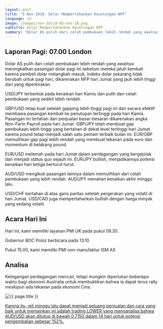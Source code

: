 ```yaml
---
layout: post
title: "5 Nov 2018: Dolar Mempertahankan Keuntungan NFP"
language: id
image: /images/nov-18/id-05-nov-18.png
subtitle: Dolar Mempertahankan Keuntungan NFP
summary: "Dolar AS pulih dari celah pembukaan lebih rendah yang awalnya meningkatkan pasangan dolar pagi ini sebelum mereka jatuh kembali karena pembeli dolar melangkah masuk"
---
```

## Laporan Pagi: 07.00 London

Dolar AS pulih dari celah pembukaan lebih rendah yang awalnya meningkatkan pasangan dolar pagi ini sebelum mereka jatuh kembali karena pembeli dolar melangkah masuk. Indeks dolar sekarang tidak berubah untuk pagi hari, dikarenakan NFP hari Jumat yang jauh lebih tinggi dari yang diperkirakan.

USD/JPY terbentuk pada kenaikan hari Kamis dan pulih dari celah pembukaan yang sedikit lebih rendah.

GBP/USD tetap kuat setelah gapping lebih tinggi pagi ini dan secara efektif membawa pasangan kembali ke penutupan tertinggi pada hari Kamis. Pasangan ini tertahan dari penjualan besar-besaran dikarenakan angka Non-Farm Payroll pada hari Jumat. GBP/JPY telah membuat gap pembukaan lebih tinggi yang bertahan di dekat level tertinggi hari Jumat karena pound tetap menjadi salah satu pemain terbaik bulan ini. EUR/GBP memulihkan gap pagi lebih rendah yang membuat tekanan pada euro dan momentum di belakang pound.

EUR/USD melemah pada hari Jumat dalam perdagangan yang bergejolak dan menjadi status quo sejauh ini. EUR/JPY bullish, menjadikannya potensi kenaikan hari ketiga berturut-turut.

AUD/USD mengikuti pasangan lainnya dalam memulihkan dari celah pembukaan yang lebih rendah. AUD/JPY menahan kenaikan akhir minggu lalu.

USD/CHF bertahan di atas garis paritas setelah pergerakan yang volatil di hari Jumat. USD/CAD juga mempertahankan bullish dengan harga minyak yang sedang volatil.

## Acara Hari Ini

Hari ini, kami memiliki layanan PMI UK pada pukul 09.30.

Gubernur BOC Poloz berbicara pada 13.10.

Pukul 15.00, kami memiliki PMI non-manufaktur ISM AS

## Analisa

Ketegangan perdagangan mencair, tetapi mungkin diperlukan beberapa waktu bagi ekonomi Australia untuk membuktikan bahwa ia dapat terus rally meskipun ada tekanan pada ekonomi Cina.

<img src="{{ site.url }}/images/nov-18/id-05-nov-18.png" alt="{{ page.title }}" title="{{ page.title }}">

<a href="%LINK%%?currency=USD&market=forex&underlying=frxAUDUSD&formname=higherlower&duration_amount=14&duration_units=d&amount=10&amount_type=stake&expiry_type=duration&barrier=0.715" target="_blank">Karena itu, reli minggu lalu dapat menjadi peluang penjualan dan cara yang baik untuk memainkan ini adalah trading LOWER yang menganalisa bahwa AUD/USD akan ditutup di bawah 0,7150 dalam 14 hari untuk potensi pengembalian sebesar 152%.</a>
